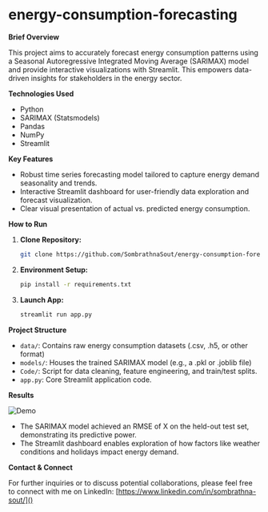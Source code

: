 # energy-consumption-forecasting

**Brief Overview**

This project aims to accurately forecast energy consumption patterns using a Seasonal Autoregressive Integrated Moving Average (SARIMAX) model and provide interactive visualizations with Streamlit. This empowers data-driven insights for stakeholders in the energy sector.

**Technologies Used**

* Python
* SARIMAX (Statsmodels)
* Pandas 
* NumPy
* Streamlit 

**Key Features**

*   Robust time series forecasting model tailored to capture energy demand seasonality and trends.
*   Interactive Streamlit dashboard for user-friendly data exploration and forecast visualization.
*   Clear visual presentation of actual vs. predicted energy consumption.

**How to Run**

1.  **Clone Repository:**
    ```bash
    git clone https://github.com/SombrathnaSout/energy-consumption-forecasting
    ```

2.  **Environment Setup:**
    ```bash
    pip install -r requirements.txt 
    ```

3.  **Launch App:**
    ```bash
    streamlit run app.py 
    ```

**Project Structure**

*   `data/`: Contains raw energy consumption datasets (.csv, .h5, or other format)
*   `models/`: Houses the trained SARIMAX model  (e.g., a .pkl or .joblib file)
*   `Code/`:  Script for data cleaning, feature engineering, and train/test splits.
*   `app.py`: Core Streamlit application code. 

**Results**

![Demo](https://github.com/SombrathnaSout/energy-consumption-forecasting/assets/138176913/788b53bb-b30f-4fb5-a409-673edc0ea564)

*   The SARIMAX model achieved an RMSE of X on the held-out test set, demonstrating its predictive power.
*   The Streamlit dashboard enables  exploration of how factors like weather conditions and holidays impact energy demand. 

**Contact & Connect**

For further inquiries or to discuss potential collaborations, please feel free to connect with me on LinkedIn: [https://www.linkedin.com/in/sombrathna-sout/]()
